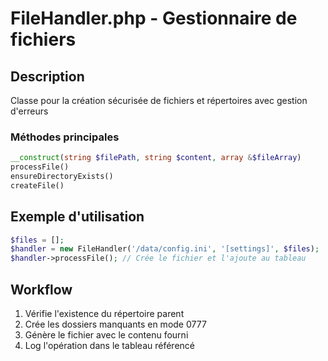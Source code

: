 # FileHandler.php - Gestionnaire de fichiers

## Description
Classe pour la création sécurisée de fichiers et répertoires avec gestion d'erreurs

### Méthodes principales
```php
__construct(string $filePath, string $content, array &$fileArray)
processFile()
ensureDirectoryExists()
createFile()
```

## Exemple d'utilisation
```php
$files = [];
$handler = new FileHandler('/data/config.ini', '[settings]', $files);
$handler->processFile(); // Crée le fichier et l'ajoute au tableau
```

## Workflow
1. Vérifie l'existence du répertoire parent
2. Crée les dossiers manquants en mode 0777
3. Génère le fichier avec le contenu fourni
4. Log l'opération dans le tableau référencé
